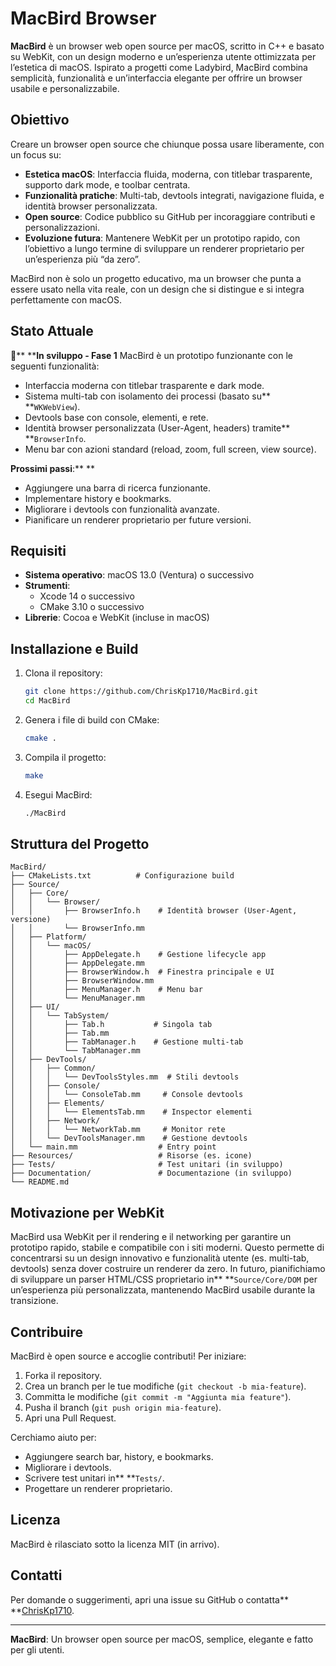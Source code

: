 # MacBird Browser

**MacBird** è un browser web open source per macOS, scritto in C++ e basato su WebKit, con un design moderno e un’esperienza utente ottimizzata per l’estetica di macOS. Ispirato a progetti come Ladybird, MacBird combina semplicità, funzionalità e un’interfaccia elegante per offrire un browser usabile e personalizzabile.

## Obiettivo

Creare un browser open source che chiunque possa usare liberamente, con un focus su:

* **Estetica macOS**: Interfaccia fluida, moderna, con titlebar trasparente, supporto dark mode, e toolbar centrata.
* **Funzionalità pratiche**: Multi-tab, devtools integrati, navigazione fluida, e identità browser personalizzata.
* **Open source**: Codice pubblico su GitHub per incoraggiare contributi e personalizzazioni.
* **Evoluzione futura**: Mantenere WebKit per un prototipo rapido, con l’obiettivo a lungo termine di sviluppare un renderer proprietario per un’esperienza più “da zero”.

MacBird non è solo un progetto educativo, ma un browser che punta a essere usato nella vita reale, con un design che si distingue e si integra perfettamente con macOS.

## Stato Attuale

🚧** ****In sviluppo - Fase 1**
MacBird è un prototipo funzionante con le seguenti funzionalità:

* Interfaccia moderna con titlebar trasparente e dark mode.
* Sistema multi-tab con isolamento dei processi (basato su** **`WKWebView`).
* Devtools base con console, elementi, e rete.
* Identità browser personalizzata (User-Agent, headers) tramite** **`BrowserInfo`.
* Menu bar con azioni standard (reload, zoom, full screen, view source).

**Prossimi passi**:** **

* Aggiungere una barra di ricerca funzionante.
* Implementare history e bookmarks.
* Migliorare i devtools con funzionalità avanzate.
* Pianificare un renderer proprietario per future versioni.

## Requisiti

* **Sistema operativo**: macOS 13.0 (Ventura) o successivo
* **Strumenti**:
  * Xcode 14 o successivo
  * CMake 3.10 o successivo
* **Librerie**: Cocoa e WebKit (incluse in macOS)

## Installazione e Build

1. Clona il repository:
   ```bash
   git clone https://github.com/ChrisKp1710/MacBird.git
   cd MacBird
   ```
2. Genera i file di build con CMake:
   ```bash
   cmake .
   ```
3. Compila il progetto:
   ```bash
   make
   ```
4. Esegui MacBird:
   ```bash
   ./MacBird
   ```

## Struttura del Progetto

```
MacBird/
├── CMakeLists.txt          # Configurazione build
├── Source/
│   ├── Core/
│   │   └── Browser/
│   │       ├── BrowserInfo.h    # Identità browser (User-Agent, versione)
│   │       └── BrowserInfo.mm
│   ├── Platform/
│   │   └── macOS/
│   │       ├── AppDelegate.h    # Gestione lifecycle app
│   │       ├── AppDelegate.mm
│   │       ├── BrowserWindow.h  # Finestra principale e UI
│   │       ├── BrowserWindow.mm
│   │       ├── MenuManager.h    # Menu bar
│   │       └── MenuManager.mm
│   ├── UI/
│   │   └── TabSystem/
│   │       ├── Tab.h           # Singola tab
│   │       ├── Tab.mm
│   │       ├── TabManager.h    # Gestione multi-tab
│   │       └── TabManager.mm
│   ├── DevTools/
│   │   ├── Common/
│   │   │   └── DevToolsStyles.mm  # Stili devtools
│   │   ├── Console/
│   │   │   └── ConsoleTab.mm     # Console devtools
│   │   ├── Elements/
│   │   │   └── ElementsTab.mm    # Inspector elementi
│   │   ├── Network/
│   │   │   └── NetworkTab.mm     # Monitor rete
│   │   └── DevToolsManager.mm    # Gestione devtools
│   └── main.mm                  # Entry point
├── Resources/                   # Risorse (es. icone)
├── Tests/                       # Test unitari (in sviluppo)
├── Documentation/               # Documentazione (in sviluppo)
└── README.md
```

## Motivazione per WebKit

MacBird usa WebKit per il rendering e il networking per garantire un prototipo rapido, stabile e compatibile con i siti moderni. Questo permette di concentrarsi su un design innovativo e funzionalità utente (es. multi-tab, devtools) senza dover costruire un renderer da zero. In futuro, pianifichiamo di sviluppare un parser HTML/CSS proprietario in** **`Source/Core/DOM` per un’esperienza più personalizzata, mantenendo MacBird usabile durante la transizione.

## Contribuire

MacBird è open source e accoglie contributi! Per iniziare:

1. Forka il repository.
2. Crea un branch per le tue modifiche (`git checkout -b mia-feature`).
3. Committa le modifiche (`git commit -m "Aggiunta mia feature"`).
4. Pusha il branch (`git push origin mia-feature`).
5. Apri una Pull Request.

Cerchiamo aiuto per:

* Aggiungere search bar, history, e bookmarks.
* Migliorare i devtools.
* Scrivere test unitari in** **`Tests/`.
* Progettare un renderer proprietario.

## Licenza

MacBird è rilasciato sotto la licenza MIT (in arrivo).

## Contatti

Per domande o suggerimenti, apri una issue su GitHub o contatta** **[ChrisKp1710](https://github.com/ChrisKp1710).

---

**MacBird**: Un browser open source per macOS, semplice, elegante e fatto per gli utenti.
